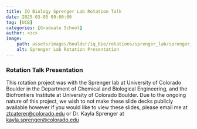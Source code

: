 ```yaml
---
title: IQ Biology Sprenger Lab Rotation Talk
date: 2025-03-05 09:00:00
tag: [UCB]
categories: [Graduate School]
author: <zc>    
image: 
    path: assets/images/boulder/iq_bio/rotations/sprenger_lab/sprenger_lab_rotation_presentation.png
    alt: Sprenger Lab Rotation Presentation
---
```


### Rotation Talk Presentation

This rotation project was with the Sprenger lab at University of Colorado Boulder in the Department of Chemical and Biological Engineering, and the Biofrontiers Institute at University of Colorado Boulder. Due to the ongoing nature of this project, we wish to not make these slide decks publicly available however if you would like to view these slides, please email me at [ztcaterer@colorado.edu](mailto:ztcaterer@colorado.edu) or Dr. Kayla Sprenger at [kayla.sprenger@colorado.edu](mailto:kayla.sprenger@colorado.edu)